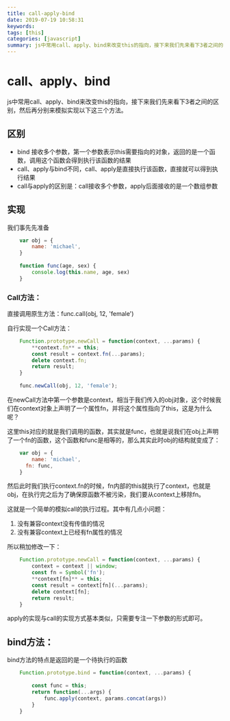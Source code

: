 ```yaml
---
title: call-apply-bind
date: 2019-07-19 10:58:31
keywords:
tags: [this]
categories: [javascript]
summary: js中常用call、apply、bind来改变this的指向，接下来我们先来看下3者之间的区别，然后再分别来模拟实现以下这三个方法。
---
```


# call、apply、bind

js中常用call、apply、bind来改变this的指向，接下来我们先来看下3者之间的区别，然后再分别来模拟实现以下这三个方法。

## 区别

- bind 接收多个参数，第一个参数表示this需要指向的对象，返回的是一个函数，调用这个函数会得到执行该函数的结果
- call、apply与bind不同，call、apply是直接执行该函数，直接就可以得到执行结果
- call与apply的区别是：call接收多个参数，apply后面接收的是一个数组参数

## 实现

我们事先先准备
```javascript
    var obj = {
    	name: 'michael',
    }
    
    function func(age, sex) {
    	console.log(this.name, age, sex)
    }
```
### Call方法：

直接调用原生方法：func.call(obj, 12, 'female')

自行实现一个Call方法：
```javascript
    Function.prototype.newCall = function(context, ...params) {
    	**context.fn** = this;
    	const result = context.fn(...params);
    	delete context.fn;
    	return result;
    }
    
    func.newCall(obj, 12, 'female');
```
在newCall方法中第一个参数是context，相当于我们传入的obj对象，这个时候我们在context对象上声明了一个属性fn，并将这个属性指向了this，这是为什么呢？

这里this对应的就是我们调用的函数，其实就是func，也就是说我们在obj上声明了一个fn的函数，这个函数和func是相等的，那么其实此时obj的结构就变成了：
```javascript
    var obj = {
    	name: 'michael',
      fn: func,
    }
```
然后此时我们执行context.fn的时候，fn内部的this就执行了context，也就是obj，在执行完之后为了确保原函数不被污染，我们要从context上移除fn。

这就是一个简单的模拟call的执行过程。其中有几点小问题：

1. 没有兼容context没有传值的情况
2. 没有兼容context上已经有fn属性的情况

所以稍加修改一下：
```javascript
    Function.prototype.newCall = function(context, ...params) {
    	context = context || window;
    	const fn = Symbol('fn');
    	**context[fn]** = this;
    	const result = context[fn](...params);
    	delete context[fn];
    	return result;
    }
```

apply的实现与call的实现方式基本类似，只需要专注一下参数的形式即可。

## bind方法：

bind方法的特点是返回的是一个待执行的函数
```javascript
    Function.prototype.bind = function(context, ...params) {
    	 
    	const func = this;
    	return function(...args) {
    		func.apply(context, params.concat(args))
    	}
    }
```